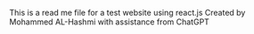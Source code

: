 This is a read me file for a test website using react.js
Created by Mohammed AL-Hashmi with assistance from ChatGPT